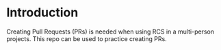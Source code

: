 # Introduction
Creating Pull Requests (PRs) is needed when using RCS in a multi-person projects.
This repo can be used to practice creating PRs.


